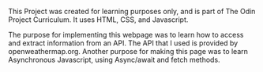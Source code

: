 This Project was created for learning purposes only, and is part of The Odin Project Curriculum. It uses HTML, CSS, and Javascript.

The purpose for implementing this webpage was to learn how to access and extract information from an API. The API that I used is provided by openweathermap.org. Another purpose for making this page was to learn Asynchronous Javascript, using Async/await and fetch methods.